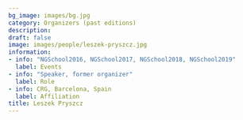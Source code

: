 ```yaml
---
bg_image: images/bg.jpg
category: Organizers (past editions)
description: 
draft: false
image: images/people/leszek-pryszcz.jpg
information:
- info: "NGSchool2016, NGSchool2017, NGSchool2018, NGSchool2019"
  label: Events
- info: "Speaker, former organizer"
  label: Role
- info: CRG, Barcelona, Spain
  label: Affiliation
title: Leszek Pryszcz
---
```

